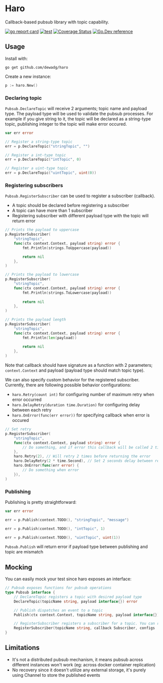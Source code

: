 # Haro

Callback-based pubsub library with topic capability.

[![go report card](https://goreportcard.com/badge/github.com/dewadg/haro "go report card")](https://goreportcard.com/report/github.com/dewadg/haro)
[![test](https://github.com/dewadg/haro/workflows/Tests/badge.svg?branch=master "test")](https://github.com/dewadg/haro/actions)
[![Coverage Status](https://coveralls.io/repos/github/dewadg/haro/badge.svg?branch=master)](https://coveralls.io/github/dewadg/haro?branch=master)
[![Go.Dev reference](https://img.shields.io/badge/go.dev-reference-blue?logo=go&logoColor=white)](https://pkg.go.dev/github.com/dewadg/haro?tab=doc)

## Usage

Install with:
```
go get github.com/dewadg/haro
```

Create a new instance:
```go
p := haro.New()
```

### Declaring topic
`Pubsub.DeclareTopic` will receive 2 arguments; topic name and payload type. The payload type will be used to validate the pubsub processes. For example if you give string to it, the topic will be declared as a string-type topic, publishing integer to the topic will make error occured.
```go
var err error

// Register a string-type topic
err = p.DeclareTopic("stringTopic", "")

// Register a int-type topic
err = p.DeclareTopic("intTopic", 0)

// Register a uint-type topic
err = p.DeclareTopic("uintTopic", uint(0))
```

### Registering subscribers
`Pubsub.RegisterSubscriber` can be used to register a subscriber (callback).

- A topic should be declared before registering a subscriber
- A topic can have more than 1 subscriber
- Registering subscriber with different payload type with the topic will return error

```go
// Prints the payload to uppercase
p.RegisterSubscriber(
    "stringTopic",
    func(ctx context.Context, payload string) error {
        fmt.Println(strings.ToUppercase(payload))

        return nil
    },
)

// Prints the payload to lowercase
p.RegisterSubscriber(
    "stringTopic",
    func(ctx context.Context, payload string) error {
        fmt.Println(strings.ToLowercase(payload))
        
        return nil
    },
)

// Prints the payload length
p.RegisterSubscriber(
    "stringTopic",
    func(ctx context.Context, payload string) error {
        fmt.Println(len(payload))
        
        return nil
    },
)
```

Note that callback should have signature as a function with 2 parameters; `context.Context` and payload (payload type should match topic type).

We can also specify custom behavior for the registered subscriber. Currently, there are following possible behavior configurations:
- `haro.Retry(count int)` for configuring number of maximum retry when error occurred
- `haro.DelayRetry(duration time.Duration)` for configuring delay between each retry
- `haro.OnError(func(err error))` for specifying callback when error is occured

```go
// Set retry
p.RegisterSubscriber(
    "stringTopic",
    func(ctx context.Context, payload string) error {
        // Do something, and if error this callback will be called 2 times more
    },
    haro.Retry(2), // Will retry 2 times before returning the error
    haro.DelayRetry(2 * time.Second), // Set 2 seconds delay between retry
    haro.OnError(func(err error) {
        // Do something when error
    }),
)
```

### Publishing
Publishing is pretty straightforward:

```go
var err error

err = p.Publish(context.TODO(), "stringTopic", "message")

err = p.Publish(context.TODO(), "intTopic", 1)

err = p.Publish(context.TODO(), "uintTopic", uint(1))
```

`Pubsub.Publish` will return error if payload type between publishing and topic are mismatch

## Mocking
You can easily mock your test since haro exposes an interface:
```go
// Pubsub exposes functions for pubsub operations
type Pubsub interface {
	// DeclareTopic registers a topic with desired payload type
	DeclareTopic(topicName string, payload interface{}) error

	// Publish dispatches an event to a topic
	Publish(ctx context.Context, topicName string, payload interface{}) error

	// RegisterSubscriber registers a subscriber for a topic. You can register more than 1 subscriber
	RegisterSubscriber(topicName string, callback Subscriber, configs ...ConfigFunc) error
}
```

## Limitations

- It's not a distributed pubsub mechanism, it means pubsub across different instances won't work (eg: across docker container replication)
- No recovery since it doesn't utilize any external storage, it's purely using Channel to store the published events 
